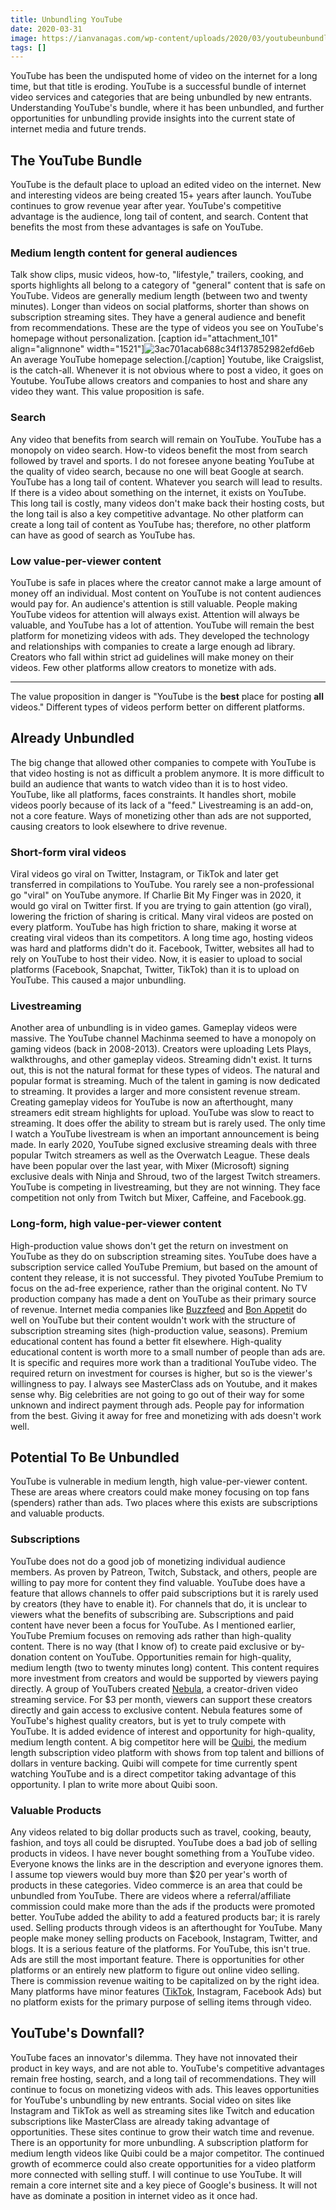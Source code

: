```yaml
---
title: Unbundling YouTube
date: 2020-03-31
image: https://ianvanagas.com/wp-content/uploads/2020/03/youtubeunbundle.jpg
tags: []
---
```

YouTube has been the undisputed home of video on the internet for a long time, but that title is eroding. YouTube is a successful bundle of internet video services and categories that are being unbundled by new entrants. Understanding YouTube's bundle, where it has been unbundled, and further opportunities for unbundling provide insights into the current state of internet media and future trends. 

## The YouTube Bundle

YouTube is the default place to upload an edited video on the internet. New and interesting videos are being created 15+ years after launch. YouTube continues to grow revenue year after year. YouTube's competitive advantage is the audience, long tail of content, and search. Content that benefits the most from these advantages is safe on YouTube. 

### Medium length content for general audiences

Talk show clips, music videos, how-to, "lifestyle," trailers, cooking, and sports highlights all belong to a category of "general" content that is safe on YouTube. Videos are generally medium length (between two and twenty minutes). Longer than videos on social platforms, shorter than shows on subscription streaming sites. They have a general audience and benefit from recommendations. These are the type of videos you see on YouTube's homepage without personalization.   [caption id="attachment_101" align="alignnone" width="1521"]![3ac701acab688c34f137852982efd6eb](https://ianvanagas.com/wp-content/uploads/2020/03/3ac701acab688c34f137852982efd6eb.jpg) An average YouTube homepage selection.[/caption] Youtube, like Craigslist, is the catch-all. Whenever it is not obvious where to post a video, it goes on Youtube. YouTube allows creators and companies to host and share any video they want. This value proposition is safe. 

### Search

Any video that benefits from search will remain on YouTube. YouTube has a monopoly on video search. How-to videos benefit the most from search followed by travel and sports. I do not foresee anyone beating YouTube at the quality of video search, because no one will beat Google at search. YouTube has a long tail of content. Whatever you search will lead to results. If there is a video about something on the internet, it exists on YouTube. This long tail is costly, many videos don't make back their hosting costs, but the long tail is also a key competitive advantage. No other platform can create a long tail of content as YouTube has; therefore, no other platform can have as good of search as YouTube has. 

### Low value-per-viewer content

YouTube is safe in places where the creator cannot make a large amount of money off an individual. Most content on YouTube is not content audiences would pay for. An audience's attention is still valuable. People making YouTube videos for attention will always exist. Attention will always be valuable, and YouTube has a lot of attention. YouTube will remain the best platform for monetizing videos with ads. They developed the technology and relationships with companies to create a large enough ad library. Creators who fall within strict ad guidelines will make money on their videos. Few other platforms allow creators to monetize with ads. 

* * *

The value proposition in danger is "YouTube is the **best** place for posting **all** videos."  Different types of videos perform better on different platforms. 

## Already Unbundled

The big change that allowed other companies to compete with YouTube is that video hosting is not as difficult a problem anymore. It is more difficult to build an audience that wants to watch video than it is to host video. YouTube, like all platforms, faces constraints. It handles short, mobile videos poorly because of its lack of a "feed." Livestreaming is an add-on, not a core feature. Ways of monetizing other than ads are not supported, causing creators to look elsewhere to drive revenue. 

### Short-form viral videos

Viral videos go viral on Twitter, Instagram, or TikTok and later get transferred in compilations to YouTube. You rarely see a non-professional go "viral" on YouTube anymore. If Charlie Bit My Finger was in 2020, it would go viral on Twitter first. If you are trying to gain attention (go viral), lowering the friction of sharing is critical. Many viral videos are posted on every platform. YouTube has high friction to share, making it worse at creating viral videos than its competitors. A long time ago, hosting videos was hard and platforms didn't do it. Facebook, Twitter, websites all had to rely on YouTube to host their video. Now, it is easier to upload to social platforms (Facebook, Snapchat, Twitter, TikTok) than it is to upload on YouTube. This caused a major unbundling. 

### Livestreaming

Another area of unbundling is in video games. Gameplay videos were massive. The YouTube channel Machinma seemed to have a monopoly on gaming videos (back in 2008-2013). Creators were uploading Lets Plays, walkthroughs, and other gameplay videos. Streaming didn't exist. It turns out, this is not the natural format for these types of videos. The natural and popular format is streaming. Much of the talent in gaming is now dedicated to streaming. It provides a larger and more consistent revenue stream. Creating gameplay videos for YouTube is now an afterthought, many streamers edit stream highlights for upload. YouTube was slow to react to streaming. It does offer the ability to stream but is rarely used. The only time I watch a YouTube livestream is when an important announcement is being made. In early 2020, YouTube signed exclusive streaming deals with three popular Twitch streamers as well as the Overwatch League. These deals have been popular over the last year, with Mixer (Microsoft) signing exclusive deals with Ninja and Shroud, two of the largest Twitch streamers. YouTube is competing in livestreaming, but they are not winning. They face competition not only from Twitch but Mixer, Caffeine, and Facebook.gg. 

### Long-form, high value-per-viewer content

High-production value shows don't get the return on investment on YouTube as they do on subscription streaming sites. YouTube does have a subscription service called YouTube Premium, but based on the amount of content they release, it is not successful. They pivoted YouTube Premium to focus on the ad-free experience, rather than the original content. No TV production company has made a dent on YouTube as their primary source of revenue. Internet media companies like [Buzzfeed](https://www.youtube.com/buzzfeedvideo) and [Bon Appetit](https://www.youtube.com/user/BonAppetitDotCom) do well on YouTube but their content wouldn't work with the structure of subscription streaming sites (high-production value, seasons). Premium educational content has found a better fit elsewhere. High-quality educational content is worth more to a small number of people than ads are. It is specific and requires more work than a traditional YouTube video. The required return on investment for courses is higher, but so is the viewer's willingness to pay. I always see MasterClass ads on Youtube, and it makes sense why. Big celebrities are not going to go out of their way for some unknown and indirect payment through ads. People pay for information from the best. Giving it away for free and monetizing with ads doesn't work well. 

## Potential To Be Unbundled

YouTube is vulnerable in medium length, high value-per-viewer content. These are areas where creators could make money focusing on top fans (spenders) rather than ads. Two places where this exists are subscriptions and valuable products. 

### Subscriptions

YouTube does not do a good job of monetizing individual audience members. As proven by Patreon, Twitch, Substack, and others, people are willing to pay more for content they find valuable. YouTube does have a feature that allows channels to offer paid subscriptions but it is rarely used by creators (they have to enable it). For channels that do, it is unclear to viewers what the benefits of subscribing are. Subscriptions and paid content have never been a focus for YouTube. As I mentioned earlier, YouTube Premium focuses on removing ads rather than high-quality content. There is no way (that I know of) to create paid exclusive or by-donation content on YouTube. Opportunities remain for high-quality, medium length (two to twenty minutes long) content. This content requires more investment from creators and would be supported by viewers paying directly. A group of YouTubers created [Nebula](https://watchnebula.com/), a creator-driven video streaming service. For $3 per month, viewers can support these creators directly and gain access to exclusive content. Nebula features some of YouTube's highest quality creators, but is yet to truly compete with YouTube. It is added evidence of interest and opportunity for high-quality, medium length content. A big competitor here will be [Quibi](https://quibi.com/), the medium length subscription video platform with shows from top talent and billions of dollars in venture backing. Quibi will compete for time currently spent watching YouTube and is a direct competitor taking advantage of this opportunity. I plan to write more about Quibi soon. 

### Valuable Products

Any videos related to big dollar products such as travel, cooking, beauty, fashion, and toys all could be disrupted. YouTube does a bad job of selling products in videos. I have never bought something from a YouTube video. Everyone knows the links are in the description and everyone ignores them. I assume top viewers would buy more than $20 per year's worth of products in these categories. Video commerce is an area that could be unbundled from YouTube. There are videos where a referral/affiliate commission could make more than the ads if the products were promoted better. YouTube added the ability to add a featured products bar; it is rarely used. Selling products through videos is an afterthought for YouTube. Many people make money selling products on Facebook, Instagram, Twitter, and blogs. It is a serious feature of the platforms. For YouTube, this isn't true. Ads are still the most important feature. There is opportunities for other platforms or an entirely new platform to figure out online video selling. There is commission revenue waiting to be capitalized on by the right idea. Many platforms have minor features ([TikTok](https://techcrunch.com/2019/11/15/tiktok-link-bio-social-commerce/), Instagram, Facebook Ads) but no platform exists for the primary purpose of selling items through video. 

## YouTube's Downfall?

YouTube faces an innovator's dilemma. They have not innovated their product in key ways, and are not able to. YouTube's competitive advantages remain free hosting, search, and a long tail of recommendations. They will continue to focus on monetizing videos with ads. This leaves opportunities for YouTube's unbundling by new entrants. Social video on sites like Instagram and TikTok as well as streaming sites like Twitch and education subscriptions like MasterClass are already taking advantage of opportunities. These sites continue to grow their watch time and revenue. There is an opportunity for more unbundling. A subscription platform for medium length videos like Quibi could be a major competitor. The continued growth of ecommerce could also create opportunities for a video platform more connected with selling stuff. I will continue to use YouTube. It will remain a core internet site and a key piece of Google's business. It will not have as dominate a position in internet video as it once had.
